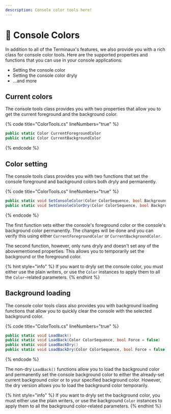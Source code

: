 ```yaml
---
description: Console color tools here!
---
```


# 🌈 Console Colors

In addition to all of the Terminaux's features, we also provide you with a rich class for console color tools. Here are the supported properties and functions that you can use in your console applications:

* Setting the console color
* Setting the console color dryly
* ...and more

## Current colors

The console tools class provides you with two properties that allow you to get the current foreground and the background color.

{% code title="ColorTools.cs" lineNumbers="true" %}
```csharp
public static Color CurrentForegroundColor
public static Color CurrentBackgroundColor
```
{% endcode %}

## Color setting

The console tools class provides you with two functions that set the console foreground and background colors both dryly and permanently.

{% code title="ColorTools.cs" lineNumbers="true" %}
```csharp
public static void SetConsoleColor(Color ColorSequence, bool Background = false, bool ForceSet = false, bool canSetBackground = true)
public static void SetConsoleColorDry(Color ColorSequence, bool Background = false, bool ForceSet = false, bool canSetBackground = true)
```
{% endcode %}

The first function sets either the console's foreground color or the console's background color permanently. The changes will be done and you can verify this using either `CurrentForegroundColor` or `CurrentBackgroundColor`.

The second function, however, only runs dryly and doesn't set any of the abovementioned properties. This allows you to temporarily set the background or the foreground color.

{% hint style="info" %}
If you want to dryly set the console color, you must either use the plain writers, or use the `Color` instances to apply them to all the `Color`-related parameters.
{% endhint %}

## Background loading

The console color tools class also provides you with background loading functions that allow you to quickly clear the console with the selected background color.

{% code title="ColorTools.cs" lineNumbers="true" %}
```csharp
public static void LoadBack()
public static void LoadBack(Color ColorSequence, bool Force = false)
public static void LoadBackDry()
public static void LoadBackDry(Color ColorSequence, bool Force = false)
```
{% endcode %}

The non-dry `LoadBack()` functions allow you to load the background color and permanently set the console background color to either the already-set current background color or to your specified background color. However, the dry version allows you to load the background color temporarily.

{% hint style="info" %}
If you want to dryly set the background color, you must either use the plain writers, or use the background `Color` instances to apply them to all the background color-related parameters.
{% endhint %}
